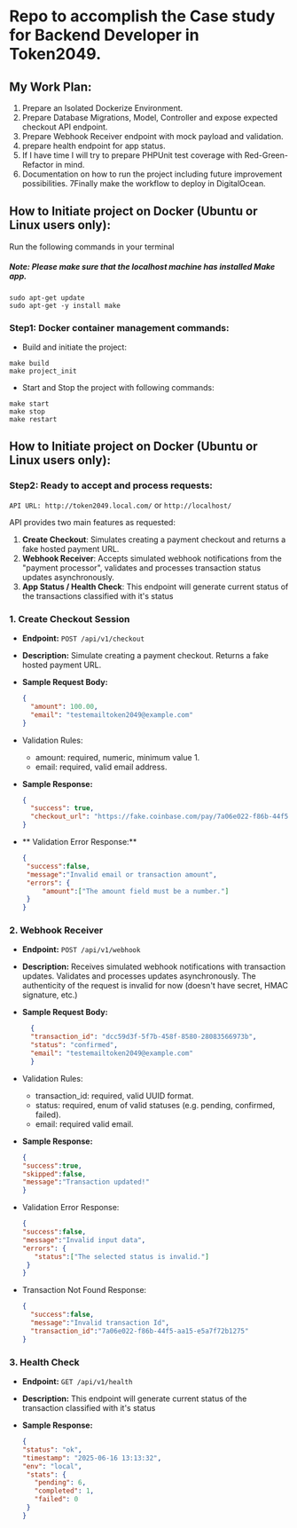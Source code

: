 # Repo to accomplish the Case study for Backend Developer in Token2049.

## My Work Plan:
1. Prepare an Isolated Dockerize Environment.
2. Prepare Database Migrations, Model, Controller and expose expected checkout API endpoint.
3. Prepare Webhook Receiver endpoint with mock payload and validation.
4. prepare health endpoint for app status.
5. If I have time I will try to prepare PHPUnit test coverage with Red-Green-Refactor in mind. 
6. Documentation on how to run the project including future improvement possibilities.
7Finally make the workflow to deploy in DigitalOcean.

## How to Initiate project on Docker (Ubuntu or Linux users only): 
Run the following commands in your terminal
##### Note: Please make sure that the localhost machine has installed Make app.
```
sudo apt-get update
sudo apt-get -y install make
```
### Step1: Docker container management commands:  
- Build and initiate the project:
``` 
make build 
make project_init 

```
- Start and Stop the project with following commands:
```
make start
make stop
make restart
```
## How to Initiate project on Docker (Ubuntu or Linux users only):

### Step2: Ready to accept and process requests: 
```API URL: http://token2049.local.com/``` or ```http://localhost/```

API provides two main features as requested:

1. **Create Checkout**: Simulates creating a payment checkout and returns a fake hosted payment URL.  
2. **Webhook Receiver**: Accepts simulated webhook notifications from the "payment processor", validates and processes transaction status updates asynchronously.
3. **App Status / Health Check**: This endpoint will generate current status of the transactions classified with it\'s status
### 1. Create Checkout Session

- **Endpoint:** `POST /api/v1/checkout`  
- **Description:** Simulate creating a payment checkout. Returns a fake hosted payment URL.  

- **Sample Request Body:**

  ```json
  {
    "amount": 100.00,
    "email": "testemailtoken2049@example.com"
  }
  
- Validation Rules:
    - amount: required, numeric, minimum value 1.
    - email: required, valid email address.

- **Sample Response:**
    ```json
  {
      "success": true,
      "checkout_url": "https://fake.coinbase.com/pay/7a06e022-f86b-44f5-aa15-e5a7f72b1274"
  }

- ** Validation Error Response:**

    ```json
  {
     "success":false,
     "message":"Invalid email or transaction amount",
     "errors": {
         "amount":["The amount field must be a number."] 
     }
  }

### 2. Webhook Receiver

- **Endpoint:** `POST /api/v1/webhook`
- **Description:** Receives simulated webhook notifications with transaction updates. Validates and processes updates asynchronously. The authenticity of the request is invalid for now (doesn't have secret, HMAC signature, etc.)

- **Sample Request Body:**

  ```json
    {
    "transaction_id": "dcc59d3f-5f7b-458f-8580-28083566973b",
    "status": "confirmed",
    "email": "testemailtoken2049@example.com"
    }


- Validation Rules:
    - transaction_id: required, valid UUID format.
    - status: required, enum of valid statuses (e.g. pending, confirmed, failed).
    - email: required valid email.

- **Sample Response:**
    ```json
  {
    "success":true,
    "skipped":false,
    "message":"Transaction updated!"
  }


- Validation Error Response:

    ```json
  {
    "success":false,
    "message":"Invalid input data",
    "errors": {
       "status":["The selected status is invalid."]
     }
  }

- Transaction Not Found Response:

  ```json
  {
    "success":false,
    "message":"Invalid transaction Id",
    "transaction_id":"7a06e022-f86b-44f5-aa15-e5a7f72b1275"
  }


### 3. Health Check 

- **Endpoint:** `GET /api/v1/health`
- **Description:** This endpoint will generate current status of the transaction classified with it\'s status

- **Sample Response:**
    ```json
  {
    "status": "ok",
    "timestamp": "2025-06-16 13:13:32",
    "env": "local",
     "stats": {
       "pending": 6,
       "completed": 1,
       "failed": 0
     }
  }
  

